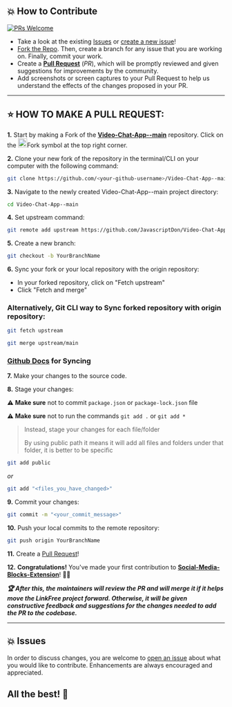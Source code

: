 ## 💥 How to Contribute

[![PRs Welcome](https://img.shields.io/badge/PRs-welcome-brightgreen.svg?style=flat-square)](https://github.com/JavascriptDon/Video-Chat-App--main/pulls)

- Take a look at the existing [Issues](https://github.com/JavascriptDon/Video-Chat-App--main/issues) or [create a new issue](https://github.com/JavascriptDon/Video-Chat-App--main/issues/new/choose)!
- [Fork the Repo](https://github.com/JavascriptDon/Video-Chat-App--main/fork). Then, create a branch for any issue that you are working on. Finally, commit your work.
- Create a **[Pull Request](https://github.com/JavascriptDon/Video-Chat-App--main/compare)** (_PR_), which will be promptly reviewed and given suggestions for improvements by the community.
- Add screenshots or screen captures to your Pull Request to help us understand the effects of the changes proposed in your PR.

---

## ⭐ HOW TO MAKE A PULL REQUEST:

**1.** Start by making a Fork of the [**Video-Chat-App--main**](https://github.com/JavascriptDon/Video-Chat-App--main) repository. Click on the <a href="https://github.com/JavascriptDon/Video-Chat-App--main/fork"><img src="https://i.imgur.com/G4z1kEe.png" height="21" width="21"></a>Fork symbol at the top right corner.

**2.** Clone your new fork of the repository in the terminal/CLI on your computer with the following command:

```bash
git clone https://github.com/<your-github-username>/Video-Chat-App--main
```

**3.** Navigate to the newly created Video-Chat-App--main project directory:

```bash
cd Video-Chat-App--main
```

**4.** Set upstream command:

```bash
git remote add upstream https://github.com/JavascriptDon/Video-Chat-App--main.git
```

**5.** Create a new branch:

```bash
git checkout -b YourBranchName
```

**6.** Sync your fork or your local repository with the origin repository:

- In your forked repository, click on "Fetch upstream"
- Click "Fetch and merge"

### Alternatively, Git CLI way to Sync forked repository with origin repository:

```bash
git fetch upstream
```

```bash
git merge upstream/main
```

### [Github Docs](https://docs.github.com/en/github/collaborating-with-pull-requests/addressing-merge-conflicts/resolving-a-merge-conflict-on-github) for Syncing

**7.** Make your changes to the source code.

**8.** Stage your changes:

⚠️ **Make sure** not to commit `package.json` or `package-lock.json` file

⚠️ **Make sure** not to run the commands `git add .` or `git add *`

> Instead, stage your changes for each file/folder
>
> By using public path it means it will add all files and folders under that folder, it is better to be specific

```bash
git add public
```

_or_

```bash
git add "<files_you_have_changed>"
```

**9.** Commit your changes:

```bash
git commit -m "<your_commit_message>"
```

**10.** Push your local commits to the remote repository:

```bash
git push origin YourBranchName
```

**11.** Create a [Pull Request](https://help.github.com/en/github/collaborating-with-issues-and-pull-requests/creating-a-pull-request)!

**12.** **Congratulations!** You've made your first contribution to [**Social-Media-Blocks-Extension**](https://github.com/JavascriptDon/Video-Chat-App--main/graphs/contributors)! 🙌🏼

**_:trophy: After this, the maintainers will review the PR and will merge it if it helps move the LinkFree project forward. Otherwise, it will be given constructive feedback and suggestions for the changes needed to add the PR to the codebase._**

---

## 💥 Issues

In order to discuss changes, you are welcome to [open an issue](https://github.com/JavascriptDon/Video-Chat-App--main/issues/new/choose) about what you would like to contribute. Enhancements are always encouraged and appreciated.

## All the best! 🥇
